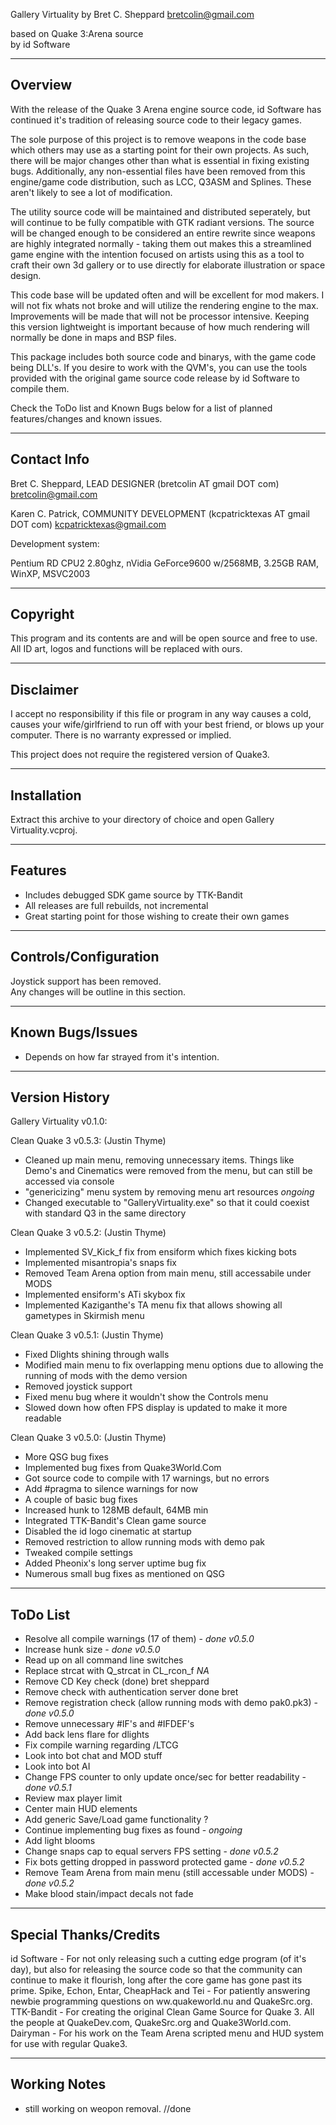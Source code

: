 Gallery Virtuality
by Bret C. Sheppard
bretcolin@gmail.com            
						
based on Quake 3:Arena source 			
by id Software				        
						
							
-----------------------------				
Overview						
-----------------------------				  


With the release of the Quake 3 Arena engine source code, id Software has continued it's tradition of releasing source code to their legacy games.

The sole purpose of this project is to remove weapons in the code base which others may use as a starting point for their own projects.  As such, there will be major changes other than what is essential in fixing existing bugs.  Additionally, any non-essential files have been removed from this engine/game code distribution, such as LCC, Q3ASM and Splines.  These aren't likely to see a lot of modification.

The utility source code will be maintained and distributed seperately, but will continue to be fully compatible with GTK radiant versions. The source will be changed enough to be considered an entire rewrite since weapons are highly integrated normally - taking them out makes this a streamlined game engine with the intention focused on artists using this as a tool to craft their own 3d gallery or to use directly for elaborate illustration or space design.

This code base will be updated often and will be excellent for mod makers. I will not fix whats not broke and will utilize the rendering engine to the max. Improvements will be made that will not be processor intensive. Keeping this version lightweight is important because of how much rendering will normally be done in maps and BSP files.

This package includes both source code and binarys, with the game code being DLL's.  If you desire to work with the QVM's, you can use the tools provided with the original game source code release by id Software to compile them.

Check the ToDo list and Known Bugs below for a list of planned features/changes and known issues.


-----------------------------
Contact Info
-----------------------------

Bret C. Sheppard, LEAD DESIGNER (bretcolin AT gmail DOT com)
bretcolin@gmail.com

Karen C. Patrick, COMMUNITY DEVELOPMENT (kcpatricktexas AT gmail DOT com)
kcpatricktexas@gmail.com

Development system:

Pentium RD CPU2 2.80ghz, nVidia GeForce9600 w/2568MB, 3.25GB RAM, WinXP, MSVC2003


-----------------------------
Copyright
-----------------------------

This program and its contents are and will be open source and free to use. All ID art, logos and functions will be replaced with ours.

-----------------------------
Disclaimer
-----------------------------

I accept no responsibility if this file or program in any way causes a cold, causes your wife/girlfriend to run off with your best friend, or blows up your computer.  There is no warranty expressed or implied.

This project does not require the registered version of Quake3. 

-----------------------------
Installation
-----------------------------

Extract this archive to your directory of choice and open Gallery Virtuality.vcproj.


-----------------------------				
Features						
-----------------------------			

- Includes debugged SDK game source by TTK-Bandit
- All releases are full rebuilds, not incremental
- Great starting point for those wishing to create their own games


-----------------------------
Controls/Configuration
-----------------------------

Joystick support has been removed.  
Any changes will be outline in this section.


-----------------------------
Known Bugs/Issues
-----------------------------

- Depends on how far strayed from it's intention.

-----------------------------
Version History
-----------------------------

Gallery Virtuality v0.1.0:

Clean Quake 3 v0.5.3: (Justin Thyme)

- Cleaned up main menu, removing unnecessary items.  Things like Demo's and Cinematics were removed from the menu, but can still be accessed via console
- "genericizing" menu system by removing menu art resources *ongoing*
- Changed executable to "GalleryVirtuality.exe" so that it could coexist with standard Q3 in 
the same directory

Clean Quake 3 v0.5.2: (Justin Thyme)

- Implemented SV_Kick_f fix from ensiform which fixes kicking bots
- Implemented misantropia's snaps fix
- Removed Team Arena option from main menu, still accessabile under MODS
- Implemented ensiform's ATi skybox fix
- Implemented Kaziganthe's TA menu fix that allows showing all gametypes 
in Skirmish menu

Clean Quake 3 v0.5.1: (Justin Thyme) 

- Fixed Dlights shining through walls
- Modified main menu to fix overlapping menu options due to allowing the
running of mods with the demo version
- Removed joystick support
- Fixed menu bug where it wouldn't show the Controls menu
- Slowed down how often FPS display is updated to make it more readable

Clean Quake 3 v0.5.0: (Justin Thyme)

- More QSG bug fixes
- Implemented bug fixes from Quake3World.Com
- Got source code to compile with 17 warnings, but no errors
- Add #pragma to silence warnings for now
- A couple of basic bug fixes
- Increased hunk to 128MB default, 64MB min
- Integrated TTK-Bandit's Clean game source
- Disabled the id logo cinematic at startup
- Removed restriction to allow running mods with demo pak
- Tweaked compile settings
- Added Pheonix's long server uptime bug fix
- Numerous small bug fixes as mentioned on QSG


-----------------------------
ToDo List
-----------------------------

- Resolve all compile warnings (17 of them) - *done v0.5.0*
- Increase hunk size - *done v0.5.0*
- Read up on all command line switches
- Replace strcat with Q_strcat in CL_rcon_f *NA*
- Remove CD Key check (done) bret sheppard
- Remove check with authentication server done bret
- Remove registration check (allow running mods with demo pak0.pk3) - *done v0.5.0*
- Remove unnecessary #IF's and #IFDEF's
- Add back lens flare for dlights
- Fix compile warning regarding /LTCG
- Look into bot chat and MOD stuff
- Look into bot AI
- Change FPS counter to only update once/sec for better readability - *done v0.5.1*
- Review max player limit
- Center main HUD elements
- Add generic Save/Load game functionality ?
- Continue implementing bug fixes as found - *ongoing*
- Add light blooms
- Change snaps cap to equal servers FPS setting - *done v0.5.2*
- Fix bots getting dropped in password protected game - *done v0.5.2*
- Remove Team Arena from main menu (still accessable under MODS) - *done v0.5.2*
- Make blood stain/impact decals not fade


-----------------------------
Special Thanks/Credits
-----------------------------

id Software - For not only releasing such a cutting edge program (of it's day), but also for releasing the source code so that the community can continue to make it flourish, long after the core game has gone past its prime. Spike, Echon, Entar, CheapHack and Tei - For patiently answering newbie programming questions on ww.quakeworld.nu and QuakeSrc.org. TTK-Bandit - For creating the original Clean Game Source for Quake 3. All the people at QuakeDev.com, QuakeSrc.org and Quake3World.com. Dairyman - For his work on the Team Arena scripted menu and HUD system for use
with regular Quake3.


-----------------------------
Working Notes
-----------------------------

- still working on weopon removal. //done
